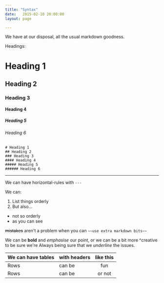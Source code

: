 ```yaml
---
title: "Syntax"
date:   2015-02-10 20:00:00
layout: page

---
```


We have at our disposal, all the usual markdown goodness.

Headings:

# Heading 1
## Heading 2
### Heading 3
#### Heading 4
##### Heading 5
###### Heading 6

```
# Heading 1
## Heading 2
### Heading 3
#### Heading 4
##### Heading 5
###### Heading 6

```
---

We can have horizontal-rules with `---`

We can:

1. List things orderly
2. But also...

* not so orderly
* as you can see

~~mistakes~~ aren't a problem when you can `~~use extra markdown bits~~`

We can be **bold** and *emphasise* our point, or we can be a bit more ^creative to be sure we're  Always being sure that we _underline_ the issues.


We can have tables | with headers | like this
--- | --- | :---:
Rows | can be | fun
Rows | can be | or not
